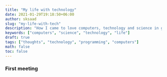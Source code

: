 ```yaml
---
title: "My life with technology"
date: 2021-01-29T19:18:50+06:00
author: sksaad
slug: "my-life-with-tech"
description: "How I came to love computers, technology and science in general"
keywords: ["computers", "science", "technology", "life"]
draft: true
tags: ["thoughts", "technology", "programming", "computers"]
math: false
toc: false
---
```


### First meeting

